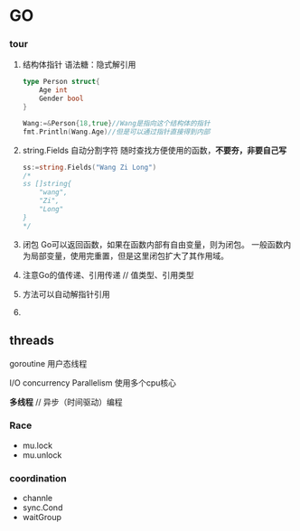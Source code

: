 # GO

### tour

1. 结构体指针 语法糖：隐式解引用

    ```go
    type Person struct{
        Age int
        Gender bool
    }
    
    Wang:=&Person{18,true}//Wang是指向这个结构体的指针
    fmt.Println(Wang.Age)//但是可以通过指针直接得到内部
    
    ```

2. string.Fields 自动分割字符 随时查找方便使用的函数，**不要夯，非要自己写**

   ```go
   ss:=string.Fields("Wang Zi Long")
   /*
   ss []string{
       "wang",
       "Zi",
       "Long"
   }
   */
   ```

3. 闭包
   Go可以返回函数，如果在函数内部有自由变量，则为闭包。
   一般函数内为局部变量，使用完重置，但是这里闭包扩大了其作用域。

4. 注意Go的值传递、引用传递  // 值类型、引用类型

5. 方法可以自动解指针引用

6. 

## threads

goroutine 用户态线程

I/O concurrency
Parallelism 使用多个cpu核心

**多线程** // 异步（时间驱动）编程

### Race

- mu.lock
- mu.unlock

### coordination

- channle
- sync.Cond
- waitGroup

